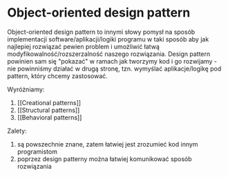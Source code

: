 # Object-oriented design pattern

Object-oriented design pattern to innymi słowy pomysł na sposób implementacji software/aplikacji/logiki programu w taki sposób aby jak najlepiej rozwiązać pewien problem i umożliwić łatwą modyfikowalność/rozszerzalność naszego rozwiązania. Design pattern powinien sam się "pokazać" w ramach jak tworzymy kod i go rozwijamy - nie powinniśmy działać w drugą stronę, tzn. wymyślać aplikacje/logikę pod pattern, który chcemy zastosować.

Wyróżniamy:
1. [[Creational patterns]]
2. [[Structural patterns]]
3. [[Behavioral patterns]]

Zalety:
1. są powszechnie znane, zatem łatwiej jest zrozumieć kod innym programistom
2. poprzez design patterny można łatwiej komunikować sposób rozwiązania